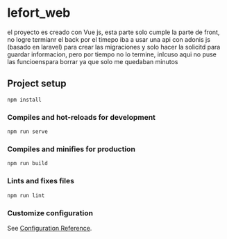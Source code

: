 # lefort_web

el proyecto es creado con Vue js, esta parte solo cumple la parte de front, no logre termianr el back por el timepo
iba a usar una api con adonis js (basado en laravel) para crear las migraciones y solo hacer la solicitd para guardar informacion, pero por tiempo no lo termine, inlcuso aqui no puse las funcioenspara borrar ya que solo me quedaban  minutos 

## Project setup
```
npm install
```

### Compiles and hot-reloads for development
```
npm run serve
```

### Compiles and minifies for production
```
npm run build
```

### Lints and fixes files
```
npm run lint
```

### Customize configuration
See [Configuration Reference](https://cli.vuejs.org/config/).
